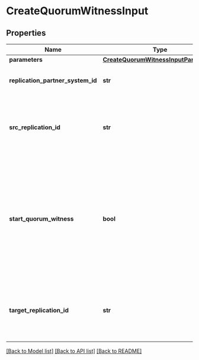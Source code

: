 # CreateQuorumWitnessInput

## Properties
Name | Type | Description | Notes
------------ | ------------- | ------------- | -------------
**parameters** | [**CreateQuorumWitnessInputParameters**](CreateQuorumWitnessInputParameters.md) |  | 
**replication_partner_system_id** | **str** | SystemId of target replication partner | 
**src_replication_id** | **str** | Id of source replication partner on which quorum witness is to be configured | 
**start_quorum_witness** | **bool** | Specifies start/stop Quorum Witness connectivity on the storage system. If set true, ATF configuration is activated. If set false, ATF configuration is deactivated. | [optional] 
**target_replication_id** | **str** | Id of target replication partner on which quorum witness is to be configured | 

[[Back to Model list]](../README.md#documentation-for-models) [[Back to API list]](../README.md#documentation-for-api-endpoints) [[Back to README]](../README.md)


